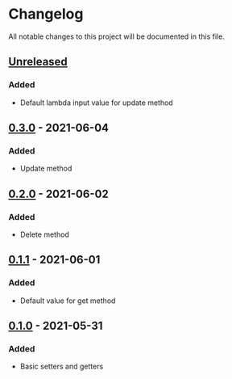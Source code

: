 # Changelog

All notable changes to this project will be documented in this file.

## [Unreleased]

### Added

- Default lambda input value for update method

## [0.3.0] - 2021-06-04

### Added

- Update method

## [0.2.0] - 2021-06-02

### Added

- Delete method

## [0.1.1] - 2021-06-01

### Added

- Default value for get method

## [0.1.0] - 2021-05-31

### Added

- Basic setters and getters

[unreleased]: https://github.com/danielefongo/attributes/compare/v0.3.0...HEAD
[0.3.0]: https://github.com/danielefongo/attributes/compare/v0.2.0...v0.3.0
[0.2.0]: https://github.com/danielefongo/attributes/compare/v0.1.1...v0.2.0
[0.1.1]: https://github.com/danielefongo/attributes/compare/v0.1.0...v0.1.1
[0.1.0]: https://github.com/danielefongo/attributes/releases/tag/v0.1.0
